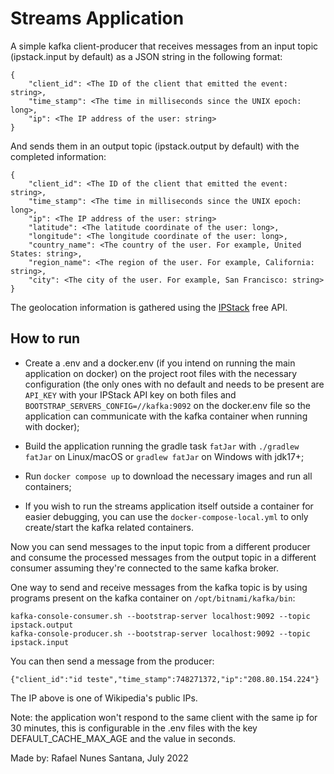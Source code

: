 # Streams Application

A simple kafka client-producer that receives messages from an input topic (ipstack.input by default) as a JSON string in the following format:

    {
        "client_id": <The ID of the client that emitted the event: string>,
        "time_stamp": <The time in milliseconds since the UNIX epoch: long>,
        "ip": <The IP address of the user: string>
    }

And sends them in an output topic (ipstack.output by default) with the completed information:

    {
        "client_id": <The ID of the client that emitted the event: string>,
        "time_stamp": <The time in milliseconds since the UNIX epoch: long>,
        "ip": <The IP address of the user: string>
        "latitude": <The latitude coordinate of the user: long>,
        "longitude": <The longitude coordinate of the user: long>,
        "country_name": <The country of the user. For example, United States: string>,
        "region_name": <The region of the user. For example, California: string>,
        "city": <The city of the user. For example, San Francisco: string>
    }

The geolocation information is gathered using the [IPStack](https://ipstack.com/) free API.

## How to run

- Create a .env and a docker.env (if you intend on running the main application on docker) on the project root files with the necessary configuration (the only ones with no default and needs to be present are `API_KEY` with your IPStack API key on both files and `BOOTSTRAP_SERVERS_CONFIG=//kafka:9092` on the docker.env file so the application can communicate with the kafka container when running with docker);


- Build the application running the gradle task `fatJar` with `./gradlew fatJar` on Linux/macOS or `gradlew fatJar` on Windows with jdk17+;


- Run `docker compose up` to download the necessary images and run all containers;


- If you wish to run the streams application itself outside a container for easier debugging, you can use the `docker-compose-local.yml` to only create/start the kafka related containers.

Now you can send messages to the input topic from a different producer and consume the processed messages from the output topic in a different consumer assuming they're connected to the same kafka broker.

One way to send and receive messages from the kafka topic is by using programs present on the kafka container on `/opt/bitnami/kafka/bin`:

    kafka-console-consumer.sh --bootstrap-server localhost:9092 --topic ipstack.output
    kafka-console-producer.sh --bootstrap-server localhost:9092 --topic ipstack.input

You can then send a message from the producer:

    {"client_id":"id teste","time_stamp":748271372,"ip":"208.80.154.224"}

The IP above is one of Wikipedia's public IPs.

Note: the application won't respond to the same client with the same ip for 30 minutes, this is configurable in the .env files with the key DEFAULT_CACHE_MAX_AGE and the value in seconds.

Made by: Rafael Nunes Santana, July 2022
